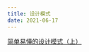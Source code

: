 ```yaml
---
title: 设计模式
date: 2021-06-17
---
```


[简单易懂的设计模式（上）](https://mp.weixin.qq.com/s/KDIsqVzA2XotlLyhsy-K9w)
